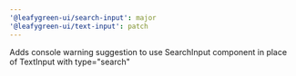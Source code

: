 ```yaml
---
'@leafygreen-ui/search-input': major
'@leafygreen-ui/text-input': patch
---
```


Adds console warning suggestion to use SearchInput component in place of TextInput with type="search"
